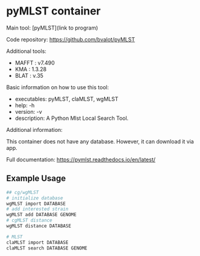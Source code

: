 # pyMLST container

Main tool: [pyMLST](link to program)
  
Code repository: https://github.com/bvalot/pyMLST

Additional tools:
- MAFFT : v7.490
- KMA : 1.3.28
- BLAT :  v.35

Basic information on how to use this tool:
- executables: pyMLST, claMLST, wgMLST
- help: -h
- version: -v
- description: A Python Mlst Local Search Tool.

Additional information:

This container does not have any database. However, it can download it via app.
  
Full documentation: https://pymlst.readthedocs.io/en/latest/

## Example Usage

```bash
## cg/wgMLST
# initialize database
wgMLST import DATABASE
# add interested strain
wgMLST add DATABASE GENOME
# cgMLST distance
wgMLST distance DATABASE

# MLST
claMLST import DATABASE
claMLST search DATABASE GENOME
```
